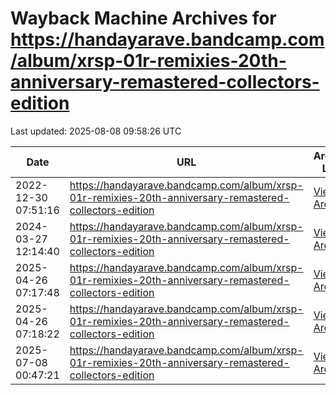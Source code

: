# Wayback Machine Archives for https://handayarave.bandcamp.com/album/xrsp-01r-remixies-20th-anniversary-remastered-collectors-edition

Last updated: 2025-08-08 09:58:26 UTC

| Date | URL | Archive Link |
|------|-----|---------------|
| 2022-12-30 07:51:16 | https://handayarave.bandcamp.com/album/xrsp-01r-remixies-20th-anniversary-remastered-collectors-edition | [View Archive](https://web.archive.org/web/20221230075116/https://handayarave.bandcamp.com/album/xrsp-01r-remixies-20th-anniversary-remastered-collectors-edition) |
| 2024-03-27 12:14:40 | https://handayarave.bandcamp.com/album/xrsp-01r-remixies-20th-anniversary-remastered-collectors-edition | [View Archive](https://web.archive.org/web/20240327121440/https://handayarave.bandcamp.com/album/xrsp-01r-remixies-20th-anniversary-remastered-collectors-edition) |
| 2025-04-26 07:17:48 | https://handayarave.bandcamp.com/album/xrsp-01r-remixies-20th-anniversary-remastered-collectors-edition | [View Archive](https://web.archive.org/web/20250426071748/https://handayarave.bandcamp.com/album/xrsp-01r-remixies-20th-anniversary-remastered-collectors-edition) |
| 2025-04-26 07:18:22 | https://handayarave.bandcamp.com/album/xrsp-01r-remixies-20th-anniversary-remastered-collectors-edition | [View Archive](https://web.archive.org/web/20250426071822/https://handayarave.bandcamp.com/album/xrsp-01r-remixies-20th-anniversary-remastered-collectors-edition) |
| 2025-07-08 00:47:21 | https://handayarave.bandcamp.com/album/xrsp-01r-remixies-20th-anniversary-remastered-collectors-edition | [View Archive](https://web.archive.org/web/20250708004721/https://handayarave.bandcamp.com/album/xrsp-01r-remixies-20th-anniversary-remastered-collectors-edition) |
